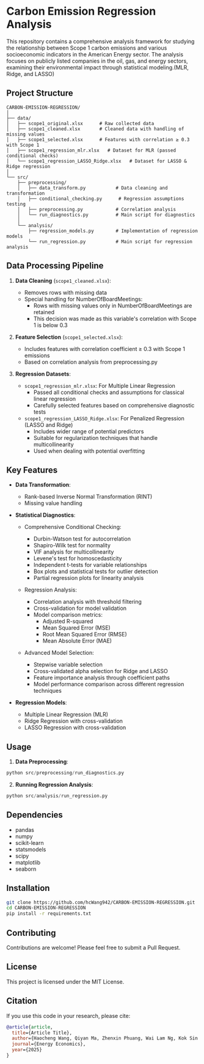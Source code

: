 # Carbon Emission Regression Analysis

This repository contains a comprehensive analysis framework for studying the relationship between Scope 1 carbon emissions and various socioeconomic indicators in the American Energy sector. The analysis focuses on publicly listed companies in the oil, gas, and energy sectors, examining their environmental impact through statistical modeling.(MLR, Ridge, and LASSO)

## Project Structure

```
CARBON-EMISSION-REGRESSION/
│
├── data/
│   ├── scope1_original.xlsx      # Raw collected data
│   ├── scope1_cleaned.xlsx       # Cleaned data with handling of missing values
│   ├── scope1_selected.xlsx      # Features with correlation ≥ 0.3 with Scope 1
│   ├── scope1_regression_mlr.xlsx   # Dataset for MLR (passed conditional checks)
│   └── scope1_regression_LASSO_Ridge.xlsx   # Dataset for LASSO & Ridge regression
│
└── src/
    ├── preprocessing/
    │   ├── data_transform.py           # Data cleaning and transformation
    │   ├── conditional_checking.py      # Regression assumptions testing
    │   ├── preprocessing.py            # Correlation analysis
    │   └── run_diagnostics.py          # Main script for diagnostics
    │
    └── analysis/
        ├── regression_models.py        # Implementation of regression models
        └── run_regression.py           # Main script for regression analysis
```

## Data Processing Pipeline

1. **Data Cleaning** (`scope1_cleaned.xlsx`):
   - Removes rows with missing data
   - Special handling for NumberOfBoardMeetings:
     * Rows with missing values only in NumberOfBoardMeetings are retained
     * This decision was made as this variable's correlation with Scope 1 is below 0.3

2. **Feature Selection** (`scope1_selected.xlsx`):
   - Includes features with correlation coefficient ≥ 0.3 with Scope 1 emissions
   - Based on correlation analysis from preprocessing.py

3. **Regression Datasets**:
   - `scope1_regression_mlr.xlsx`: For Multiple Linear Regression
     * Passed all conditional checks and assumptions for classical linear regression
     * Carefully selected features based on comprehensive diagnostic tests
   - `scope1_regression_LASSO_Ridge.xlsx`: For Penalized Regression (LASSO and Ridge)
     * Includes wider range of potential predictors
     * Suitable for regularization techniques that handle multicollinearity
     * Used when dealing with potential overfitting

## Key Features

- **Data Transformation**:
  - Rank-based Inverse Normal Transformation (RINT)
  - Missing value handling

- **Statistical Diagnostics**:
  - Comprehensive Conditional Checking:
    * Durbin-Watson test for autocorrelation
    * Shapiro-Wilk test for normality
    * VIF analysis for multicollinearity
    * Levene's test for homoscedasticity
    * Independent t-tests for variable relationships
    * Box plots and statistical tests for outlier detection
    * Partial regression plots for linearity analysis
    
  - Regression Analysis:
    * Correlation analysis with threshold filtering
    * Cross-validation for model validation
    * Model comparison metrics:
      - Adjusted R-squared
      - Mean Squared Error (MSE)
      - Root Mean Squared Error (RMSE)
      - Mean Absolute Error (MAE)
  - Advanced Model Selection:
    * Stepwise variable selection
    * Cross-validated alpha selection for Ridge and LASSO
    * Feature importance analysis through coefficient paths
    * Model performance comparison across different regression techniques

- **Regression Models**:
  - Multiple Linear Regression (MLR)
  - Ridge Regression with cross-validation
  - LASSO Regression with cross-validation

## Usage

1. **Data Preprocessing**:
```python
python src/preprocessing/run_diagnostics.py
```

2. **Running Regression Analysis**:
```python
python src/analysis/run_regression.py
```

## Dependencies

- pandas
- numpy
- scikit-learn
- statsmodels
- scipy
- matplotlib
- seaborn

## Installation

```bash
git clone https://github.com/hcWang942/CARBON-EMISSION-REGRESSION.git
cd CARBON-EMISSION-REGRESSION
pip install -r requirements.txt
```

## Contributing

Contributions are welcome! Please feel free to submit a Pull Request.

## License

This project is licensed under the MIT License.

## Citation

If you use this code in your research, please cite:

```bibtex
@article{article,
  title={Article Title},
  author={Haocheng Wang, Qiyan Ma, Zhenxin Phuang, Wai Lam Ng, Kok Sin Woon},
  journal={Energy Economics},
  year={2025}
}
```

